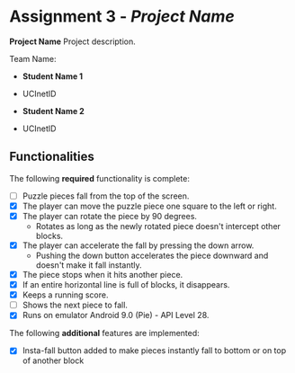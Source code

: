 # Assignment 3 - *_Project Name_*



****Project Name**** Project description.



Team Name:

* ****Student Name 1****

- UCInetID

* ****Student Name 2****

- UCInetID



## Functionalities

[//]: # (Write [x] to mark off what was accomplished.<br/>)

The following ****required**** functionality is complete:

* [ ] Puzzle pieces fall from the top of the screen.
* [x] The player can move the puzzle piece one square to the left or right.
* [x]  The player can rotate the piece by 90 degrees.
	* Rotates as long as the newly rotated piece doesn't intercept other blocks.
* [x] The player can accelerate the fall by pressing the down arrow.
	- Pushing the down button accelerates the piece downward and doesn't make it fall instantly.
* [x]  The piece stops when it hits another piece.
* [x]  If an entire horizontal line is full of blocks, it disappears.
* [x]  Keeps a running score.
* [ ]  Shows the next piece to fall.
* [x]  Runs on emulator Android 9.0 (Pie) - API Level 28.

[//]: # (* [ ] Got any features?)
The following ****additional**** features are implemented:<br/>
* [x] Insta-fall button added to make pieces instantly fall to bottom or on top of another block

